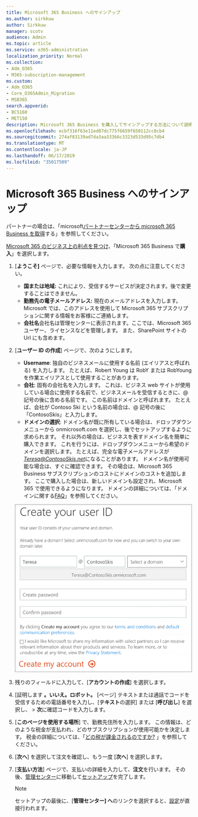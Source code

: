 ```yaml
---
title: Microsoft 365 Business へのサインアップ
ms.author: sirkkuw
author: Sirkkuw
manager: scotv
audience: Admin
ms.topic: article
ms.service: o365-administration
localization_priority: Normal
ms.collection:
- Adm_O365
- M365-subscription-management
ms.custom:
- Adm_O365
- Core_O365Admin_Migration
- MSB365
search.appverid:
- BCS160
- MET150
description: Microsoft 365 Business を購入してサインアップする方法について説明します。
ms.openlocfilehash: ecbf316f63e11ed07dc775f6659f650112cc8cb4
ms.sourcegitcommit: 274af83139ad7da3aa33366c3323d533d95c7db4
ms.translationtype: MT
ms.contentlocale: ja-JP
ms.lasthandoff: 06/17/2019
ms.locfileid: "35017509"
---
```

# <a name="sign-up-for-microsoft-365-business"></a>Microsoft 365 Business へのサインアップ

パートナーの場合は、「microsoft[パートナーセンターから microsoft 365 Business を取得](get-microsoft-365-business.md#get-microsoft-365-business-from-microsoft-partner-center)する」を参照してください。

[Microsoft 365 のビジネス上の利点を見つけ](https://www.microsoft.com/microsoft-365/business#pmg-cmp-desktop)、「Microsoft 365 Business で**購入**」を選択します。

1. [**ようこそ]** ページで、必要な情報を入力します。 次の点に注意してください。
 
    -  **国または地域:** これにより、受信するサービスが決定されます。後で変更することはできません。
    - **勤務先の電子メールアドレス:** 現在のメールアドレスを入力します。 Microsoft では、このアドレスを使用して Microsoft 365 サブスクリプションに関する情報をお客様にご連絡します。
    - **会社名**会社名は管理センターに表示されます。ここでは、Microsoft 365 ユーザー、ライセンスなどを管理します。 また、SharePoint サイトの Url にも含めます。

2. [**ユーザー ID の作成**] ページで、次のようにします。

    - **Username**: 独自のビジネスメールに使用する名前 (エイリアスと呼ばれる) を入力します。 たとえば、Robert Young は RobY または RobYoung を作業エイリアスとして使用することがあります。
    - **会社**: 固有の会社名を入力します。 これは、ビジネス web サイトが使用している場合に使用する名前で、ビジネスメールを受信するときに、@ 記号の後に含める名前です。 この名前はドメインと呼ばれます。 たとえば、会社が Contoso Ski という名前の場合は、@ 記号の後に「ContosoSkis」と入力します。
    - **ドメインの選択**: ドメイン名が既に所有している場合は、ドロップダウンメニューから onmicrosoft.com を選択し、後でセットアップするように求められます。 それ以外の場合は、ビジネスを表すドメイン名を簡単に購入できます。 これを行うには、ドロップダウンメニューから希望のドメインを選択します。 たとえば、完全な電子メールアドレスが*Teresa@ContosoSkis.net*になることがあります。 ドメイン名が使用可能な場合は、すぐに確認できます。 その場合は、Microsoft 365 Business サブスクリプションのコストにドメインのコストを追加します。 ここで購入した場合は、新しいドメインも設定され、Microsoft 365 で使用できるようになります。 ドメインの詳細については、「ドメインに関する[FAQ](https://docs.microsoft.com/office365/admin/setup/domains-faq)」を参照してください。
    
    ![ユーザー ID の作成ページのスクリーンショット。](media/signinuserid.png)

3. 残りのフィールドに入力して、[**アカウントの作成**] を選択します。
4. [証明します **。いいえ。ロボット。** [ページ] テキストまたは通話でコードを受信するための電話番号を入力し、[**テキスト**の選択] または [**呼び出し**] を選択し、 \> **次**に確認コードを入力します。
5. [**このページを使用する場所**] で、勤務先住所を入力します。 この情報は、どのような税金が支払われ、どのサブスクリプションが使用可能かを決定します。 税金の詳細については、「[どの税が課金されるのですか?](https://docs.microsoft.com/office365/admin/subscriptions-and-billing/what-tax-will-i-be-charged?view=o365-worldwide) 」を参照してください。 
1. [**次へ**] を選択して注文を確認し、もう一度 [**次へ**] を選択します。
1. [**支払い方法**] ページで、支払いの詳細を入力して、**注文**を行います。
    その後、[管理センター](https://docs.microsoft.com/en-us/office365/admin/subscriptions-and-billing/what-tax-will-i-be-charged?view=o365-worldwide)に移動して[セットアップ](set-up.md)を完了します。

    > [!NOTE]
    > セットアップの最後に、[**管理センター] へ**のリンクを選択すると、[設定](set-up.md)が直接行われます。